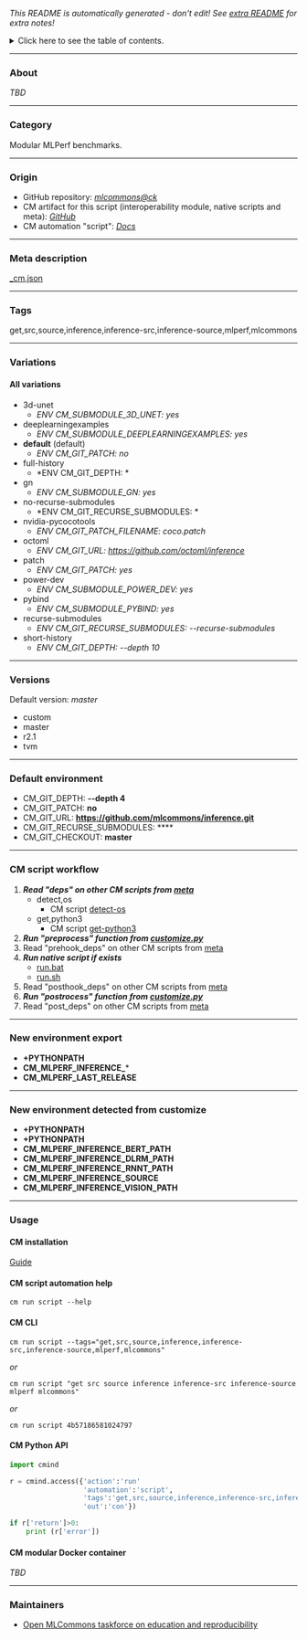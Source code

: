 *This README is automatically generated - don't edit! See [extra README](README-extra.md) for extra notes!*

<details>
<summary>Click here to see the table of contents.</summary>

* [About](#about)
* [Category](#category)
* [Origin](#origin)
* [Meta description](#meta-description)
* [Tags](#tags)
* [Variations](#variations)
  * [ All variations](#all-variations)
* [Versions](#versions)
* [Default environment](#default-environment)
* [CM script workflow](#cm-script-workflow)
* [New environment export](#new-environment-export)
* [New environment detected from customize](#new-environment-detected-from-customize)
* [Usage](#usage)
  * [ CM installation](#cm-installation)
  * [ CM script automation help](#cm-script-automation-help)
  * [ CM CLI](#cm-cli)
  * [ CM Python API](#cm-python-api)
  * [ CM modular Docker container](#cm-modular-docker-container)
* [Maintainers](#maintainers)

</details>

___
### About

*TBD*
___
### Category

Modular MLPerf benchmarks.
___
### Origin

* GitHub repository: *[mlcommons@ck](https://github.com/mlcommons/ck/tree/master/cm-mlops)*
* CM artifact for this script (interoperability module, native scripts and meta): *[GitHub](https://github.com/mlcommons/ck/tree/master/cm-mlops/script/get-mlperf-inference-src)*
* CM automation "script": *[Docs](https://github.com/octoml/ck/blob/master/docs/list_of_automations.md#script)*

___
### Meta description
[_cm.json](_cm.json)

___
### Tags
get,src,source,inference,inference-src,inference-source,mlperf,mlcommons

___
### Variations
#### All variations
* 3d-unet
  - *ENV CM_SUBMODULE_3D_UNET: yes*
* deeplearningexamples
  - *ENV CM_SUBMODULE_DEEPLEARNINGEXAMPLES: yes*
* **default** (default)
  - *ENV CM_GIT_PATCH: no*
* full-history
  - *ENV CM_GIT_DEPTH: *
* gn
  - *ENV CM_SUBMODULE_GN: yes*
* no-recurse-submodules
  - *ENV CM_GIT_RECURSE_SUBMODULES: *
* nvidia-pycocotools
  - *ENV CM_GIT_PATCH_FILENAME: coco.patch*
* octoml
  - *ENV CM_GIT_URL: https://github.com/octoml/inference*
* patch
  - *ENV CM_GIT_PATCH: yes*
* power-dev
  - *ENV CM_SUBMODULE_POWER_DEV: yes*
* pybind
  - *ENV CM_SUBMODULE_PYBIND: yes*
* recurse-submodules
  - *ENV CM_GIT_RECURSE_SUBMODULES:  --recurse-submodules*
* short-history
  - *ENV CM_GIT_DEPTH: --depth 10*
___
### Versions
Default version: *master*

* custom
* master
* r2.1
* tvm
___
### Default environment

* CM_GIT_DEPTH: **--depth 4**
* CM_GIT_PATCH: **no**
* CM_GIT_URL: **https://github.com/mlcommons/inference.git**
* CM_GIT_RECURSE_SUBMODULES: ****
* CM_GIT_CHECKOUT: **master**
___
### CM script workflow

  1. ***Read "deps" on other CM scripts from [meta](https://github.com/mlcommons/ck/tree/master/cm-mlops/script/get-mlperf-inference-src/_cm.json)***
     * detect,os
       - CM script [detect-os](https://github.com/mlcommons/ck/tree/master/cm-mlops/script/detect-os)
     * get,python3
       - CM script [get-python3](https://github.com/mlcommons/ck/tree/master/cm-mlops/script/get-python3)
  1. ***Run "preprocess" function from [customize.py](https://github.com/mlcommons/ck/tree/master/cm-mlops/script/get-mlperf-inference-src/customize.py)***
  1. Read "prehook_deps" on other CM scripts from [meta](https://github.com/mlcommons/ck/tree/master/cm-mlops/script/get-mlperf-inference-src/_cm.json)
  1. ***Run native script if exists***
     * [run.bat](https://github.com/mlcommons/ck/tree/master/cm-mlops/script/get-mlperf-inference-src/run.bat)
     * [run.sh](https://github.com/mlcommons/ck/tree/master/cm-mlops/script/get-mlperf-inference-src/run.sh)
  1. Read "posthook_deps" on other CM scripts from [meta](https://github.com/mlcommons/ck/tree/master/cm-mlops/script/get-mlperf-inference-src/_cm.json)
  1. ***Run "postrocess" function from [customize.py](https://github.com/mlcommons/ck/tree/master/cm-mlops/script/get-mlperf-inference-src/customize.py)***
  1. Read "post_deps" on other CM scripts from [meta](https://github.com/mlcommons/ck/tree/master/cm-mlops/script/get-mlperf-inference-src/_cm.json)
___
### New environment export

* **+PYTHONPATH**
* **CM_MLPERF_INFERENCE_***
* **CM_MLPERF_LAST_RELEASE**
___
### New environment detected from customize

* **+PYTHONPATH**
* **+PYTHONPATH**
* **CM_MLPERF_INFERENCE_BERT_PATH**
* **CM_MLPERF_INFERENCE_DLRM_PATH**
* **CM_MLPERF_INFERENCE_RNNT_PATH**
* **CM_MLPERF_INFERENCE_SOURCE**
* **CM_MLPERF_INFERENCE_VISION_PATH**
___
### Usage

#### CM installation
[Guide](https://github.com/mlcommons/ck/blob/master/docs/installation.md)

#### CM script automation help
```cm run script --help```

#### CM CLI
`cm run script --tags="get,src,source,inference,inference-src,inference-source,mlperf,mlcommons"`

*or*

`cm run script "get src source inference inference-src inference-source mlperf mlcommons"`

*or*

`cm run script 4b57186581024797`

#### CM Python API

```python
import cmind

r = cmind.access({'action':'run'
                  'automation':'script',
                  'tags':'get,src,source,inference,inference-src,inference-source,mlperf,mlcommons'
                  'out':'con'})

if r['return']>0:
    print (r['error'])
```

#### CM modular Docker container
*TBD*
___
### Maintainers

* [Open MLCommons taskforce on education and reproducibility](https://github.com/mlcommons/ck/blob/master/docs/mlperf-education-workgroup.md)